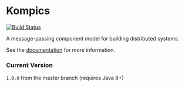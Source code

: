 # Kompics
[![Build Status](https://travis-ci.org/kompics/kompics.svg?branch=master)](https://travis-ci.org/kompics/kompics)

A message-passing component model for building distributed systems.

See the [documentation](http://kompics.sics.se/) for more information.

### Current Version
`1.0.0` from the master branch (requires Java 8+)
